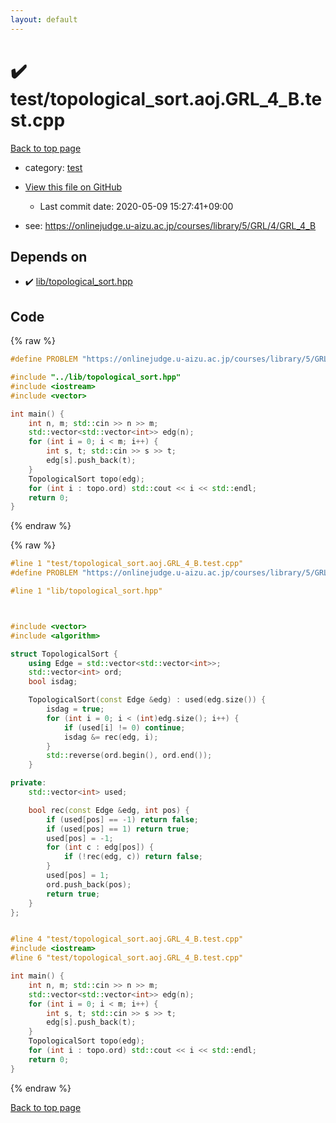```yaml
---
layout: default
---
```


<!-- mathjax config similar to math.stackexchange -->
<script type="text/javascript" async
  src="https://cdnjs.cloudflare.com/ajax/libs/mathjax/2.7.5/MathJax.js?config=TeX-MML-AM_CHTML">
</script>
<script type="text/x-mathjax-config">
  MathJax.Hub.Config({
    TeX: { equationNumbers: { autoNumber: "AMS" }},
    tex2jax: {
      inlineMath: [ ['$','$'] ],
      processEscapes: true
    },
    "HTML-CSS": { matchFontHeight: false },
    displayAlign: "left",
    displayIndent: "2em"
  });
</script>

<script type="text/javascript" src="https://cdnjs.cloudflare.com/ajax/libs/jquery/3.4.1/jquery.min.js"></script>
<script src="https://cdn.jsdelivr.net/npm/jquery-balloon-js@1.1.2/jquery.balloon.min.js" integrity="sha256-ZEYs9VrgAeNuPvs15E39OsyOJaIkXEEt10fzxJ20+2I=" crossorigin="anonymous"></script>
<script type="text/javascript" src="../../assets/js/copy-button.js"></script>
<link rel="stylesheet" href="../../assets/css/copy-button.css" />


# :heavy_check_mark: test/topological_sort.aoj.GRL_4_B.test.cpp

<a href="../../index.html">Back to top page</a>

* category: <a href="../../index.html#098f6bcd4621d373cade4e832627b4f6">test</a>
* <a href="{{ site.github.repository_url }}/blob/master/test/topological_sort.aoj.GRL_4_B.test.cpp">View this file on GitHub</a>
    - Last commit date: 2020-05-09 15:27:41+09:00


* see: <a href="https://onlinejudge.u-aizu.ac.jp/courses/library/5/GRL/4/GRL_4_B">https://onlinejudge.u-aizu.ac.jp/courses/library/5/GRL/4/GRL_4_B</a>


## Depends on

* :heavy_check_mark: <a href="../../library/lib/topological_sort.hpp.html">lib/topological_sort.hpp</a>


## Code

<a id="unbundled"></a>
{% raw %}
```cpp
#define PROBLEM "https://onlinejudge.u-aizu.ac.jp/courses/library/5/GRL/4/GRL_4_B"

#include "../lib/topological_sort.hpp"
#include <iostream>
#include <vector>

int main() {
    int n, m; std::cin >> n >> m;
    std::vector<std::vector<int>> edg(n);
    for (int i = 0; i < m; i++) {
        int s, t; std::cin >> s >> t;
        edg[s].push_back(t);
    }
    TopologicalSort topo(edg);
    for (int i : topo.ord) std::cout << i << std::endl;
    return 0;
}

```
{% endraw %}

<a id="bundled"></a>
{% raw %}
```cpp
#line 1 "test/topological_sort.aoj.GRL_4_B.test.cpp"
#define PROBLEM "https://onlinejudge.u-aizu.ac.jp/courses/library/5/GRL/4/GRL_4_B"

#line 1 "lib/topological_sort.hpp"



#include <vector>
#include <algorithm>

struct TopologicalSort {
    using Edge = std::vector<std::vector<int>>;
    std::vector<int> ord;
    bool isdag;

    TopologicalSort(const Edge &edg) : used(edg.size()) {
        isdag = true;
        for (int i = 0; i < (int)edg.size(); i++) {
            if (used[i] != 0) continue;
            isdag &= rec(edg, i);
        }
        std::reverse(ord.begin(), ord.end());
    }

private:
    std::vector<int> used;

    bool rec(const Edge &edg, int pos) {
        if (used[pos] == -1) return false;
        if (used[pos] == 1) return true;
        used[pos] = -1;
        for (int c : edg[pos]) {
            if (!rec(edg, c)) return false;
        }
        used[pos] = 1;
        ord.push_back(pos);
        return true;
    }
};


#line 4 "test/topological_sort.aoj.GRL_4_B.test.cpp"
#include <iostream>
#line 6 "test/topological_sort.aoj.GRL_4_B.test.cpp"

int main() {
    int n, m; std::cin >> n >> m;
    std::vector<std::vector<int>> edg(n);
    for (int i = 0; i < m; i++) {
        int s, t; std::cin >> s >> t;
        edg[s].push_back(t);
    }
    TopologicalSort topo(edg);
    for (int i : topo.ord) std::cout << i << std::endl;
    return 0;
}

```
{% endraw %}

<a href="../../index.html">Back to top page</a>

